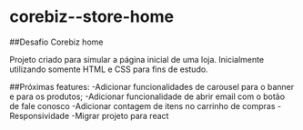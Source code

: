 # corebiz--store-home

##Desafio Corebiz home

Projeto criado para simular a página inicial de uma loja.
Inicialmente utilizando somente HTML e CSS para fins de estudo.

##Próximas features: 
-Adicionar funcionalidades de carousel para o banner e para os produtos; 
-Adicionar funcionalidade de abrir email com o botão de fale conosco 
-Adicionar contagem de itens no carrinho de compras
-Responsividade 
-Migrar projeto para react 
